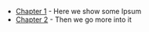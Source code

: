 * [Chapter 1](./chapter1.md) - Here we show some Ipsum
* [Chapter 2](./chapter2.md) - Then we go more into it